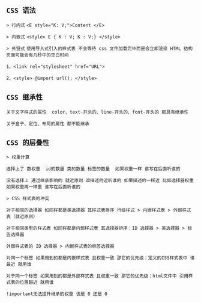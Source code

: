 `CSS 语法`
--

`> 行内式` `<E style="K: V;">Content </E>`

`> 内嵌式` `<style> E { K : V; K : V;} </style>`

`> 外链式` `使用导入式引入的样式表 不会等待 css 文件加载完毕而是会立即渲染 HTML 结构 页面可能会有几秒中的空白时间`

`1、<link rel="stylesheet" href="URL">`

`2、<style> @import url(); </style>`

`CSS 继承性`
--

`关于文字样式的属性  color、text-开头的、line-开头的、font-开头的 都具有继承性` 

`关于盒子、定位、布局的属性 都不能继承`

`CSS 的层叠性`
--

`> 权重计算`

`选择上了 数权重  id的数量 类的数量 标签的数量  如果权重一样 谁写在后面听谁的`

`没有选择上 通过继承影响的 就近原则 谁描述的近听谁的 如果描述的一样近 比如选择器权重 如果权重再一样重 谁写在后面听谁的`

`> CSS 样式表的冲突`

`对于相同的选择器 如同样都是类选择器 其样式表排序 行级样式 > 内嵌样式表 > 外部样式表（就近原则）`

`对于相同类型的样式表 如同样都是内部样式表 其选择器排序：ID 选择器 > 类选择器 > 标签选择器`

`外部样式表的 ID 选择器 > 内嵌样式表的标签选择器`

`对同一个标签 如果用到的都是内嵌样式表 且权重一致 那它的优先级：定义的CSS样式表中 谁最近 就用谁`

`对于同一个标签 如果用到的都是外部样式表 且权重一致 那它的优先级：html文件中 引用样式表的位置越近 就用谁`

`!important无法提升继承的权重 该是 0 还是 0`

